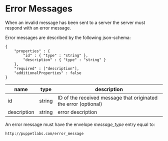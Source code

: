Error Messages
===

When an invalid message has been sent to a server the server must respond with
an error message.

Error messages are described by the following json-schema:

```
{
    "properties" : {
        "id" : { "type" : "string" },
        "description" : { "type" : "string" }
    },
    "required" : ["description"],
    "additionalProperties" : false
}
```

| name | type | description
|------|------|------------
| id | string | ID of the received message that originated the error (optional)
| description | string | error description

An error message must have the envelope *message_type* entry equal to:

`http://puppetlabs.com/error_message`
